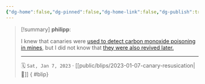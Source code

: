 ```yaml
---
{"dg-home":false,"dg-pinned":false,"dg-home-link":false,"dg-publish":true,"type":"blip","created-date":"2023-01-07T00:00:00","disabled rules":["yaml-title","yaml-title-alias","file-name-heading"],"title":"philipp @ 2023-01-07","dg-permalink":"2023/01/07/canary-resusication/","updated-date":"2025-04-30T22:27:37","dg-path":"blips/2023-01-07-canary-resusication.md","permalink":"/2023/01/07/canary-resusication/","dgPassFrontmatter":true,"created":"2023-01-07T00:00:00","updated":"2025-04-30T22:27:37"}
---
```


> [!summary] **philipp**:
>
> I knew that canaries were [used to detect carbon monoxide poisoning in mines](https://en.wikipedia.org/wiki/Sentinel_species#Canaries), but I did not know that [they were also revived later.](https://museumcrush.org/this-device-was-used-to-resuscitate-canaries-in-coal-mines/)
> - - -
>
> 🗓️ `Sat, Jan 7, 2023` · [[public/blips/2023-01-07-canary-resusication\|🔗]]
{ #blip}

